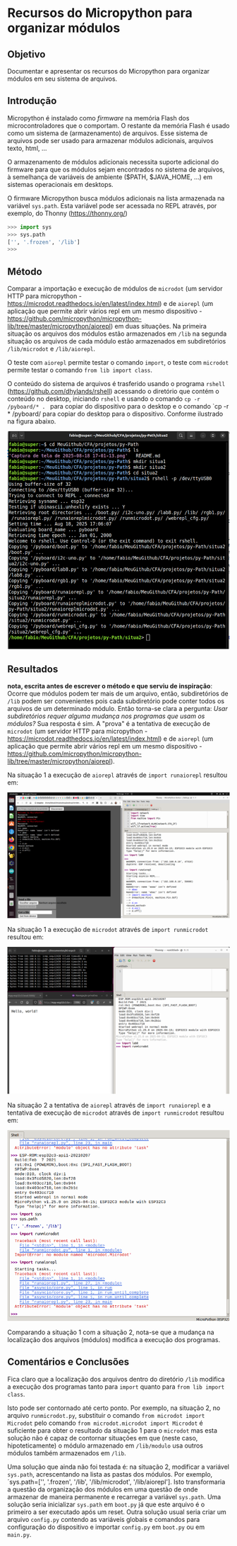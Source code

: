# Recursos do Micropython para organizar módulos

## Objetivo

Documentar e apresentar os recursos do Micropython para organizar módulos em seu sistema de arquivos.

## Introdução

Micropython é instalado como *firmware* na memória Flash dos microcontroladores que o comportam. O restante da memória Flash é usado como um sistema de (armazenamento) de arquivos. Esse sistema de arquivos pode ser usado para armazenar módulos adicionais, arquivos texto, html, ...

O armazenamento de módulos adicionais necessita suporte adicional do firmware para que os módulos sejam encontrados no sistema de arquivos, à semelhança de variáveis de ambiente ($PATH, $JAVA_HOME, ...) em sistemas operacionais em desktops.

O firmware Micropython busca módulos adicionais na lista armazenada na variável `sys.path`. Esta variável pode ser acessada no REPL através, por exemplo, do Thonny (https://thonny.org/)

```python
>>> import sys
>>> sys.path
['', '.frozen', '/lib']
>>> 
```

## Método

Comparar a importação e execução de módulos de  `microdot` (um servidor HTTP para micropython - https://microdot.readthedocs.io/en/latest/index.html) e de `aiorepl` (um aplicação que permite abrir vários repl em um mesmo dispositivo - https://github.com/micropython/micropython-lib/tree/master/micropython/aiorepl) em duas situações. Na primeira situação os arquivos dos módulos estão armazenados em `/lib` na segunda situação os arquivos de cada módulo estão armazenados em subdiretórios `/lib/microdot` e `/lib/aiorepl`.

O teste com `aiorepl` permite testar o comando `import`, o teste com `microdot` permite testar o comando `from lib import class`.

O conteúdo do sistema de arquivos é trasferido usando o programa `rshell` (https://github.com/dhylands/rshell) acessando o diretório que contém o conteúdo no desktop, iniciando `rshell` e usando o comando `cp -r /pyboard/* . ` para copiar do dispositivo para o desktop e o comando `cp -r * /pyboard/ para copiar do desktop para o dispositivo. Conforme ilustrado na figura abaixo.

![](./Captura%20de%20tela%20de%202025-08-18%2017-07-55.png)



## Resultados


**nota, escrita antes de escrever o método e que serviu de inspiração**: Ocorre que módulos podem ter mais de um arquivo, então, subdiretórios de `/lib` podem ser convenientes pois cada subdiretório pode conter todos os arquivos de um determinado módulo. Então torna-se clara a pergunta: *Usar subdiretórios requer alguma mudança nos programas que usam os módulos?* Sua resposta é sim. A "prova" é a tentativa de execução de `microdot` (um servidor HTTP para micropython - https://microdot.readthedocs.io/en/latest/index.html) e de `aiorepl` (um aplicação que permite abrir vários repl em um mesmo dispositivo - https://github.com/micropython/micropython-lib/tree/master/micropython/aiorepl).

Na situação 1 a execução de `aiorepl` através de `import runaiorepl` resultou em:

![](./Captura%20de%20tela%20de%202025-08-18%2011-31-29.png)
  
Na situação 1 a execução de `microdot` através de `import runmicrodot` resultou em:

![](./Captura%20de%20tela%20de%202025-08-18%2017-42-19.png)


Na situação 2 a tentativa de `aiorepl` através de `import runaiorepl` e a tentativa de execução de `microdot` através de `import runmicrodot` resultou em:

![](./Captura%20de%20tela%20de%202025-08-18%2017-01-13.png)

Comparando a situação 1 com a situação 2, nota-se que a mudança na localização dos arquivos (módulos) modifica a execução dos programas.

## Comentários e Conclusões

Fica claro que a localização dos arquivos dentro do diretório `/lib` modifica a execução dos programas tanto para `import` quanto para `from lib import class`. 

Isto pode ser contornado até certo ponto. Por exemplo, na situação 2, no arquivo `runmicrodot.py`, substituir o comando `from microdot import Microdot` pelo comando `from microdot.microdot import Microdot` é suficiente para obter o resultado da situação 1 para o `microdot` mas esta solução não é capaz de contornar situações em que (neste caso, hipoteticamente) o módulo armazenado em `/lib/modulo` usa outros módulos também armazenados em `/lib`.

Uma solução que ainda não foi testada é: na situação 2, modificar a variável `sys.path`, acrescentando na lista as pastas dos módulos. Por exemplo, ´sys.path=['', '.frozen', '/lib', '/lib/microdot', '/lib/aiorepl']. Isto transformaria a questão da organização dos módulos em uma questão de onde armazenar de maneira permanente e recarregar a variável `sys.path`. Uma solução seria inicializar `sys.path` em `boot.py` já que este arquivo é o primeiro a ser executado após um reset. Outra solução usual seria criar um arquivo `config.py` contendo as variáveis globais e comandos para configuração do dispositivo e importar `config.py` em `boot.py` ou em `main.py`.



  
